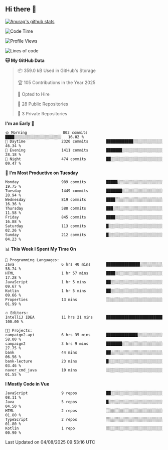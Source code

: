 ## Hi there 👋

[![Anurag's github stats](https://github-readme-stats.vercel.app/api?username=Songwonseok)](https://github.com/anuraghazra/github-readme-stats)



<!--START_SECTION:waka-->
![Code Time](http://img.shields.io/badge/Code%20Time-3%2C679%20hrs%2058%20mins-blue)

![Profile Views](http://img.shields.io/badge/Profile%20Views-0-blue)

![Lines of code](https://img.shields.io/badge/From%20Hello%20World%20I%27ve%20Written-34.8%20million%20lines%20of%20code-blue)

**🐱 My GitHub Data** 

> 📦 359.0 kB Used in GitHub's Storage 
 > 
> 🏆 105 Contributions in the Year 2025
 > 
> 💼 Opted to Hire
 > 
> 📜 28 Public Repositories 
 > 
> 🔑 3 Private Repositories 
 > 
**I'm an Early 🐤** 

```text
🌞 Morning                802 commits         ████░░░░░░░░░░░░░░░░░░░░░   16.02 % 
🌆 Daytime                2320 commits        ████████████░░░░░░░░░░░░░   46.34 % 
🌃 Evening                1411 commits        ███████░░░░░░░░░░░░░░░░░░   28.18 % 
🌙 Night                  474 commits         ██░░░░░░░░░░░░░░░░░░░░░░░   09.47 % 
```
📅 **I'm Most Productive on Tuesday** 

```text
Monday                   989 commits         █████░░░░░░░░░░░░░░░░░░░░   19.75 % 
Tuesday                  1449 commits        ███████░░░░░░░░░░░░░░░░░░   28.94 % 
Wednesday                819 commits         ████░░░░░░░░░░░░░░░░░░░░░   16.36 % 
Thursday                 580 commits         ███░░░░░░░░░░░░░░░░░░░░░░   11.58 % 
Friday                   845 commits         ████░░░░░░░░░░░░░░░░░░░░░   16.88 % 
Saturday                 113 commits         █░░░░░░░░░░░░░░░░░░░░░░░░   02.26 % 
Sunday                   212 commits         █░░░░░░░░░░░░░░░░░░░░░░░░   04.23 % 
```


📊 **This Week I Spent My Time On** 

```text
💬 Programming Languages: 
Java                     6 hrs 40 mins       ███████████████░░░░░░░░░░   58.74 % 
HTML                     1 hr 57 mins        ████░░░░░░░░░░░░░░░░░░░░░   17.28 % 
JavaScript               1 hr 5 mins         ██░░░░░░░░░░░░░░░░░░░░░░░   09.67 % 
Kotlin                   1 hr 5 mins         ██░░░░░░░░░░░░░░░░░░░░░░░   09.66 % 
Properties               13 mins             ░░░░░░░░░░░░░░░░░░░░░░░░░   01.99 % 

🔥 Editors: 
IntelliJ IDEA            11 hrs 21 mins      █████████████████████████   100.00 % 

🐱‍💻 Projects: 
campaign2-api            6 hrs 35 mins       ██████████████░░░░░░░░░░░   58.00 % 
campaign2                3 hrs 9 mins        ███████░░░░░░░░░░░░░░░░░░   27.75 % 
bank                     44 mins             ██░░░░░░░░░░░░░░░░░░░░░░░   06.56 % 
bank-lecture             23 mins             █░░░░░░░░░░░░░░░░░░░░░░░░   03.46 % 
naver_cmd_java           10 mins             ░░░░░░░░░░░░░░░░░░░░░░░░░   01.55 % 
```

**I Mostly Code in Vue** 

```text
JavaScript               9 repos             ██░░░░░░░░░░░░░░░░░░░░░░░   08.11 % 
Java                     5 repos             █░░░░░░░░░░░░░░░░░░░░░░░░   04.50 % 
HTML                     2 repos             ░░░░░░░░░░░░░░░░░░░░░░░░░   01.80 % 
TypeScript               2 repos             ░░░░░░░░░░░░░░░░░░░░░░░░░   01.80 % 
Kotlin                   1 repo              ░░░░░░░░░░░░░░░░░░░░░░░░░   00.90 % 
```




 Last Updated on 04/08/2025 09:53:16 UTC
<!--END_SECTION:waka-->
